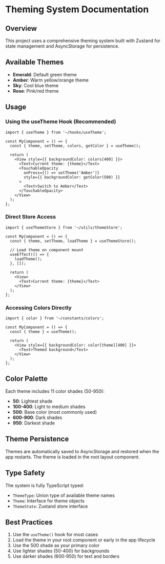 # Theming System Documentation

## Overview

This project uses a comprehensive theming system built with Zustand for state management and AsyncStorage for persistence.

## Available Themes

- **Emerald**: Default green theme
- **Amber**: Warm yellow/orange theme
- **Sky**: Cool blue theme
- **Rose**: Pink/red theme

## Usage

### Using the useTheme Hook (Recommended)

```tsx
import { useTheme } from '~/hooks/useTheme';

const MyComponent = () => {
  const { theme, setTheme, colors, getColor } = useTheme();

  return (
    <View style={{ backgroundColor: colors[400] }}>
      <Text>Current theme: {theme}</Text>
      <TouchableOpacity
        onPress={() => setTheme('Amber')}
        style={{ backgroundColor: getColor(500) }}
      >
        <Text>Switch to Amber</Text>
      </TouchableOpacity>
    </View>
  );
};
```

### Direct Store Access

```tsx
import { useThemeStore } from '~/utils/themeStore';

const MyComponent = () => {
  const { theme, setTheme, loadTheme } = useThemeStore();

  // Load theme on component mount
  useEffect(() => {
    loadTheme();
  }, []);

  return (
    <View>
      <Text>Current theme: {theme}</Text>
    </View>
  );
};
```

### Accessing Colors Directly

```tsx
import { color } from '~/constants/colors';

const MyComponent = () => {
  const { theme } = useTheme();

  return (
    <View style={{ backgroundColor: color[theme][400] }}>
      <Text>Themed background</Text>
    </View>
  );
};
```

## Color Palette

Each theme includes 11 color shades (50-950):

- **50**: Lightest shade
- **100-400**: Light to medium shades
- **500**: Base color (most commonly used)
- **600-900**: Dark shades
- **950**: Darkest shade

## Theme Persistence

Themes are automatically saved to AsyncStorage and restored when the app restarts. The theme is loaded in the root layout component.

## Type Safety

The system is fully TypeScript typed:

- `ThemeType`: Union type of available theme names
- `Theme`: Interface for theme objects
- `ThemeState`: Zustand store interface

## Best Practices

1. Use the `useTheme()` hook for most cases
2. Load the theme in your root component or early in the app lifecycle
3. Use the 500 shade as your primary color
4. Use lighter shades (50-400) for backgrounds
5. Use darker shades (600-950) for text and borders
